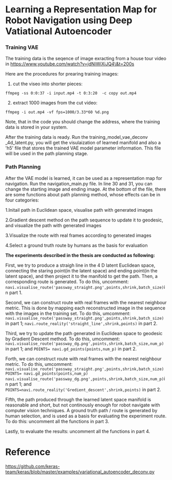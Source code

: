 # Learning a Representation Map for Robot Navigation using Deep Vatiational Autoencoder

### Training VAE


The training data is the seqence of image exracting from a house tour video in https://www.youtube.com/watch?v=jdNiWiXiJQ4\&t=200s

Here are the procedures for prearing training images:

1. cut the viseo into shorter pieces:
```
ffmpeg -ss 0:0:37 -i input.mp4 -t 0:3:20  -c copy out.mp4 
```

2. extract 1000 images from the cut video:
  ```
  ffmpeg -i out.mp4 -vf fps=1000/3.33*60 %d.png
  ```

Note, that in the code you should change the address, where the training data is stored in your system. 

After the training data is ready. Run the training_model_vae_deconv _4d_latent.py,  you will get the visulaization of learned manifold and also a 'h5' file that stores the trained VAE model parameter information. This file will be used in the path planning stage.


### Path Planning

After the VAE model is learned, it can be used as a representation map for navigation.
Run the navigation_main.py file. In line 30 and 31, you can change the starting image and ending image. At the bottom of the file, there are some functions about path planning method, whose effects can be in four categories:

1.Initail path in Euclidean space, visualise path with generated images

2.Gradient descent method on the path sequence to update it to geodesic, and visualize the path with generated images 

3.Visualize the route with real frames according to generated images

4.Select a ground truth route by humans as the basis for evaluation

**The experiments described in the thesis are conducted as following:**

First, we try to produce a straigh line in the 4 D latent Euclidean space, connecting the staring point(in the latent space) and ending point(in the latent space), and then project it to the manifold to get the path. Then, a corresponding route is generated. To do this, uncomment: ```navi.visualise_route('passway_straight.png',points,shrink,batch_size)```in part 1.

Second, we can construct route with real frames with the nearest neighbour metric. This is done by mapping each reconstructed image in the sequence with the images in the training set. To do this, umcomment: 
```navi.visualise_route('passway_straight.png',points,shrink,batch_size)``` in part 1;
```navi.route_reality('straight_line',shrink,points)``` in part 2.

Third, we try to update the path generated in Euclidean space to geodesic by Gradient Descent method. To do this, umcomment: 
```navi.visualise_route('passway_dg.png',points,shrink,batch_size,num_p)``` in part 1; and ```POINTS= navi.gd_points(points,num_p)``` in part 2.


Forth, we can construct route with real frames with the nearest neighbour metric. To do this, umcomment: 
```navi.visualise_route('passway_straight.png',points,shrink,batch_size)```
```POINTS= navi.gd_points(points,num_p)``` 
```navi.visualise_route('passway_dg.png',points,shrink,batch_size,num_p)```in part 1;
and ```POINTS=navi.route_reality('Gredient_descent',shrink,points)``` in part 2.


Fifth, the path produced through the learned latent space manifold is reasonable and short, but not continously enough for robot navigate with computer vision techniques. A ground truth path / route is generated by human selection, and is used as a basis for evaluating the experiment route.
To do this: uncomment all the functions in part 3. 

Lastly, to evaluate the results: uncomment all the functions in part 4.




# Reference
https://github.com/keras-team/keras/blob/master/examples/variational_autoencoder_deconv.py




